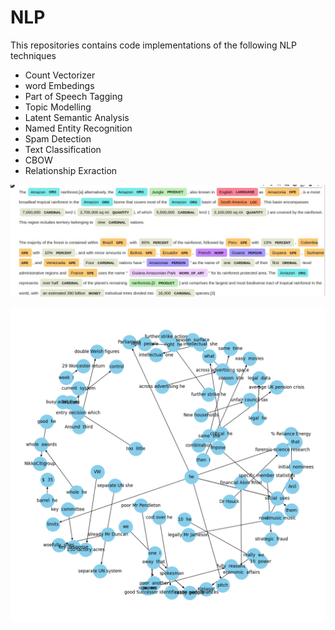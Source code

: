 # NLP
This repositories contains code implementations of the following NLP techniques
- Count Vectorizer
- word Embedings
- Part of Speech Tagging
- Topic Modelling
- Latent Semantic Analysis
- Named Entity Recognition
- Spam Detection
- Text Classification
- CBOW
- Relationship Exraction


![example_ner](sample_ner.jpg)

![example_knowledge_graph](knowlege_graph.png)
